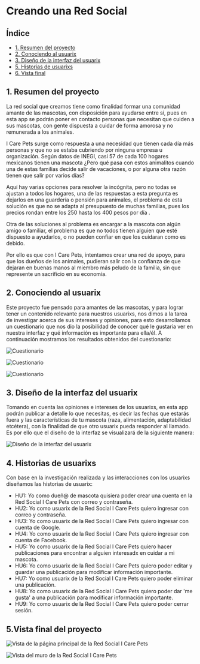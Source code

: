 # Creando una Red Social

## Índice

* [1. Resumen del proyecto](#1-resumen-del-proyecto)
* [2. Conociendo al usuarix](#2-conociendo-al-usuarix)
* [3. Diseño de la interfaz del usuarix](#3-diseño-de-la-interfaz-del-usuarix)
* [5. Historias de usuarixs](#4-historias-de-usuarixs)
* [6. Vista final](#5-vista-final)

## 1. Resumen del proyecto

La red social que creamos tiene como finalidad formar una comunidad amante de las mascotas, con disposición para ayudarse entre sí, pues en esta app se podrán poner en contacto personas que necesitan que cuiden a sus mascotas, con gente dispuesta a cuidar de forma amorosa y no remunerada a los animales.

I Care Pets surge como respuesta a una necesidad que tienen cada día más personas y que no se estaba cubriendo por ninguna empresa u organización. Según datos de INEGI, casi 57 de cada 100 hogares mexicanos tienen una mascota ¿Pero qué pasa con estos animalitos cuando una de estas familias decide salir de vacaciones, o por alguna otra razón tienen que salir por varios días?

Aquí hay varias opciones para resolver la incógnita, pero no todas se ajustan a todos los hogares, una de las respuestas a esta pregunta es dejarlos en una guardería o pensión para animales, el problema de esta solución es que no se adapta al presupuesto de muchas familias, pues los precios rondan entre los 250 hasta los 400 pesos por día .

Otra de las soluciones al problema es encargar a la mascota con algún amigo o familiar, el problema es que no todos tienen alguien que esté dispuesto a ayudarlos, o no pueden confiar en que los cuidaran como es debido.

Por ello es que con I Care Pets, intentamos crear una red de apoyo, para que los dueños de los animales, pudieran salir con la confianza de que dejaran en buenas manos al miembro más peludo de la familia, sin que represente un sacrificio en su economía.

## 2. Conociendo al usuarix
Este proyecto fue pensado para amantes de las mascotas, y para lograr tener un contenido relevante para nuestros usuarixs, nos dimos a la tarea de investigar acerca de sus intereses y opiniones, para esto desarrollamos un cuestionario que nos dio la posibilidad de conocer qué le gustaría ver en nuestra interfaz y qué información es importante para ella/él. A continuación mostramos los resultados obtenidos del cuestionario:

![Cuestionario](/src/imagenes/cuestionario1.jpeg)

![Cuestionario](/src/imagenes/cuestionario2.jpeg)

![Cuestionario](/src/imagenes/cuestionario3.jpeg)

## 3. Diseño de la interfaz del usuarix

Tomando en cuenta las opiniones e intereses de los usuarixs, en esta app podrán publicar a detalle lo que necesitas, es decir las fechas que estarás fuera y las características de tu mascota (raza, alimentación, adaptabilidad etcétera), con la finalidad de que otro usuarix pueda responder al llamado.
Es por ello que el diseño de la interfaz se visualizará de la siguiente manera:

![Diseño de la interfaz del usuarix](/src/imagenes/diseñofigma.jpeg)

## 4. Historias de usuarixs

Con base en la investigación realizada y las interacciones con los usuarixs diseñamos las historias de usuarix:

* HU1: Yo como dueñ@ de mascota quisiera poder crear una cuenta en la Red Social I Care Pets con correo y contraseña.
* HU2: Yo como usuarix de la Red Social I Care Pets quiero ingresar con correo y contraseña.
* HU3: Yo como usuarix de la Red Social I Care Pets quiero ingresar con cuenta de Google.
* HU4: Yo como usuarix de la Red Social I Care Pets quiero ingresar con cuenta de Facebook.
* HU5: Yo como usuarix de la Red Social I Care Pets quiero hacer publicaciones para encontrar a alguien interesadx en cuidar a mi mascota.
* HU6: Yo como usuarix de la Red Social I Care Pets quiero poder editar y guardar una publicación para modificar información importante.
* HU7: Yo como usuarix de la Red Social I Care Pets quiero poder eliminar una publicación.
* HU8: Yo como usuarix de la Red Social I Care Pets quiero poder dar 'me gusta' a una publicación para modificar información importante.
* HU9: Yo como usuarix de la Red Social I Care Pets quiero poder cerrar sesión.

## 5.Vista final del proyecto

![Vista de la página principal de la Red Social I Care Pets](/src/imagenes/vistaprincipal.jpeg)

![Vista del muro de la Red Social I Care Pets](/src/imagenes/vistamuro.jpeg)



